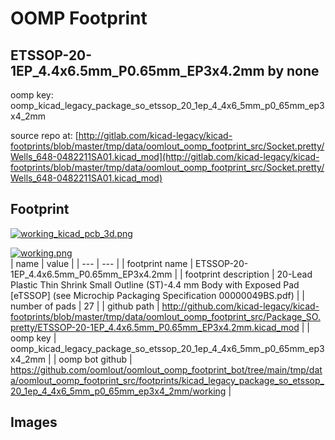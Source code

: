 # OOMP Footprint  
## ETSSOP-20-1EP_4.4x6.5mm_P0.65mm_EP3x4.2mm  by none  
  
oomp key: oomp_kicad_legacy_package_so_etssop_20_1ep_4_4x6_5mm_p0_65mm_ep3x4_2mm  
  
source repo at: [http://gitlab.com/kicad-legacy/kicad-footprints/blob/master/tmp/data/oomlout_oomp_footprint_src/Socket.pretty/Wells_648-0482211SA01.kicad_mod](http://gitlab.com/kicad-legacy/kicad-footprints/blob/master/tmp/data/oomlout_oomp_footprint_src/Socket.pretty/Wells_648-0482211SA01.kicad_mod)  
## Footprint  
  
[![working_kicad_pcb_3d.png](working_kicad_pcb_3d_600.png)](working_kicad_pcb_3d.png)  
  
[![working.png](working_600.png)](working.png)  
| name | value | 
| --- | --- | 
| footprint name | ETSSOP-20-1EP_4.4x6.5mm_P0.65mm_EP3x4.2mm | 
| footprint description | 20-Lead Plastic Thin Shrink Small Outline (ST)-4.4 mm Body with Exposed Pad [eTSSOP] (see Microchip Packaging Specification 00000049BS.pdf) | 
| number of pads | 27 | 
| github path | http://github.com/kicad-legacy/kicad-footprints/blob/master/tmp/data/oomlout_oomp_footprint_src/Package_SO.pretty/ETSSOP-20-1EP_4.4x6.5mm_P0.65mm_EP3x4.2mm.kicad_mod | 
| oomp key | oomp_kicad_legacy_package_so_etssop_20_1ep_4_4x6_5mm_p0_65mm_ep3x4_2mm | 
| oomp bot github | https://github.com/oomlout/oomlout_oomp_footprint_bot/tree/main/tmp/data/oomlout_oomp_footprint_src/footprints/kicad_legacy_package_so_etssop_20_1ep_4_4x6_5mm_p0_65mm_ep3x4_2mm/working | 
## Images  
